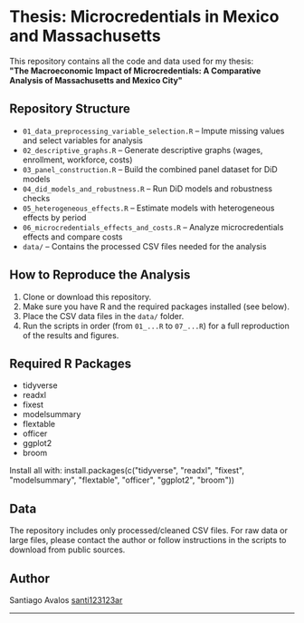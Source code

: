 # Thesis: Microcredentials in Mexico and Massachusetts

This repository contains all the code and data used for my thesis:  
**"The Macroeconomic Impact of Microcredentials: A Comparative Analysis of Massachusetts and Mexico City"**

## Repository Structure
- `01_data_preprocessing_variable_selection.R` – Impute missing values and select variables for analysis
- `02_descriptive_graphs.R` – Generate descriptive graphs (wages, enrollment, workforce, costs)
- `03_panel_construction.R` – Build the combined panel dataset for DiD models
- `04_did_models_and_robustness.R` – Run DiD models and robustness checks
- `05_heterogeneous_effects.R` – Estimate models with heterogeneous effects by period
- `06_microcredentials_effects_and_costs.R` – Analyze microcredentials effects and compare costs
- `data/` – Contains the processed CSV files needed for the analysis

## How to Reproduce the Analysis

1. Clone or download this repository.
2. Make sure you have R and the required packages installed (see below).
3. Place the CSV data files in the `data/` folder.
4. Run the scripts in order (from `01_...R` to `07_...R`) for a full reproduction of the results and figures.

## Required R Packages

- tidyverse
- readxl
- fixest
- modelsummary
- flextable
- officer
- ggplot2
- broom

Install all with:
install.packages(c("tidyverse", "readxl", "fixest", "modelsummary", "flextable", "officer", "ggplot2", "broom"))


## Data

The repository includes only processed/cleaned CSV files. For raw data or large files, please contact the author or follow instructions in the scripts to download from public sources.

## Author

Santiago Avalos 
[santi123123ar](https://github.com/santi123123ar)

---



